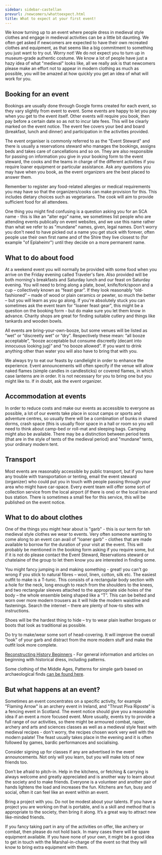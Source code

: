 ```yaml
---
sidebar: sidebar-castellan
prevurl: /newcomers/whattoexpect.html
title: What to expect at your first event!
---
```


We know turning up to an event where people dress in medieval style clothes and engage in medieval activities can be a little bit daunting.   We often get asked if newcomers are expected to have their own recreated clothes and equipment, as that seems like a big commitment to something you just want to try out.  Worry not! We do not expect you to turn up in museum-grade authentic costume. We know a lot of people have just a hazy idea of what "medieval" looks like, all we really ask is that newcomers please make an effort not to appear in modern clothing as much as possible, you will be amazed at how quickly you get an idea of what will work for you.  

## Booking for an event

Bookings are usually done through Google forms created for each event, so they vary slightly from event to event.  Some events are happy to let you pay when you get to the event itself.  Other events will require you book, then pay before a certain date so as not to incur late fees. This will be clearly marked on the event notice.  The event fee covers your bed and board (breakfast, lunch and dinner) and participation in the activities provided.

The event organiser is commonly referred to as the "Event Steward" and there is usually a reservations steward who manages the bookings, assigns beds and takes care of cancellations and so on.  They are also responsible for passing on information you give in your booking form to the event steward, the cooks and the teams in charge of the different activities if you require loaner equipment or particular assistance.  Ask any questions you may have when you book, as the event organizers are the best placed to answer them.

Remember to register any food-related allergies or medical requirements you may have so that the organizers/cooks can make provision for this. This includes dietary choices such as vegetarians. The cook will aim to provide sufficient food for all attendees.

One thing you might find confusing is a question asking you for an SCA name - this is like an “alter ego” name, we sometimes list people who are attending events publically on event websites, and we use this name rather than what we refer to as "mundane" names, given, legal names.  Don't worry you don't need to have picked out a name you get stuck with forever, often people use their own first name and of the Shire they live closest to (for example "of Eplaheimr") until they decide on a more permanent name. 

## What to do about food

At a weekend event you will normally be provided with some food when you arrive on the Friday evening called Traveler's fare.  Also provided will be both morning's breakfasts and Saturday lunch and our feast on Saturday evening.  You will need to bring along a plate, bowl, knife/fork/spoon and a cup – collectively known as “feast gear”. If they look reasonably “old-fashioned” – made of wood or plain ceramics or pewter, so much the better – but you will learn as you go along.  If you're absolutely stuck you can sometimes ask the event team for "loaner feast gear", this might be a question on the booking form - but do make sure you let them know in advance.  Charity shops are great for finding suitable cutlery and things like tankards and wooden bowls.

All events are bring-your-own-booze, but some venues will be listed as “wet” or “discreetly wet” or “dry”. Respectively these mean: “all booze acceptable”, “booze acceptable but consume discreetly (decant into innocuous looking jug)” and “no booze allowed”. If you want to drink anything other than water you will also have to bring that with you.

We always try to eat our feasts by candlelight in order to enhance the experience. Event announcements will often specify if the venue will allow naked flames (simple candles in candlesticks) or covered flames, in which case lanterns are in order. It is not necessary for you to bring one but you might like to. If in doubt, ask the event organizer.

## Accommodation at events

In order to reduce costs and make our events as accessible to everyone as possible, a lot of our events take place in scout camps or sports and adventure centres, so usually there will be a combination of bunks in shared dorms,  crash space (this is usually floor space in a hall or room so you will need to think about camp-bed or roll-mat and sleeping bags.  Camping might also be available.  There may be a distinction between period tents (that are in the style of tents of the medieval period) and "mundane" tents, your ordinary modern tent.  

## Transport

Most events are reasonably accessible by public transport, but if you have any trouble with transportation or tenting, email the event steward (organizer) who could put you in touch with people passing through your area who might have car-space. 
Every event team will offer some sort of collection service from the local airport (if there is one) or the local train and bus station. There is sometimes a small fee for this service, this will be published on the event notice.  


## What to do about clothes

One of the things you might hear about is "garb" - this is our term for teh medieval style clothes we wear to events.  Very often someone wanting to come along to an event can avail of "loaner garb" - clothes that are made available to borrow for the duration of your visit at the event.  This will probably be mentioned in the booking form asking if you require some, but if it is not do please contact the Event Steward, Reservations steward or chatelaine of the group to let them know you are interested in finding some.  

You might fancy jumping in and making something - great! you can't go wrong if you stick to natural fibres – wool, linen, cotton, silk etc.  The easiest outfit to make is a T-tunic. This consists of a rectangular body section with a hole for the neck, long enough to reach from the shoulders to the knees, and two rectangular sleeves attached to the appropriate side holes of the body – the whole ensemble being shaped like a “T”. This can be belted and worn over more modern trousers as it will hide the modern waistline and fastenings. Search the internet – there are plenty of how-to sites with instructions.

Shoes will be the hardest thing to hide – try to wear plain leather brogues or boots that look as traditional as possible.

Do try to make/wear some sort of head-covering. It will improve the overall “look” of your garb and distract from the more modern stuff and make the outfit look more complete.

[Reconstructing History Beginners](https://reconstructinghistory.com/category/beginners-articles/) - For general information and articles on beginning with historical dress, including patterns. 

Some clothing of the Middle Ages, Patterns for simple garb based on archaeological finds [can be found here](http://www.personal.utulsa.edu/~marc-carlson/cloth/bockhome.html).


## But what happens at an event? 

Sometimes an event concentrates on a specific activity, for example "Flaming Arrow" is an archery event in Ireland, and "Thrust Piva Riposte" is a fencing event in Scotland.  The event notice should give you a reasonable idea if an event a more focused event.  More usually, events try to provide a full range of our activities, so there might be armoured combat, rapier, archery and arts and sciences classes as well as a medieval style feast with medieval recipes - don't worry, the recipes chosen work very well with the modern palate!  The feast usually takes place in the evening and it is often followed by games, bardic performances and socialising.  

Consider signing up for classes if any are advertised in the event announcements. Not only will you learn, but you will make lots of new friends too.

Don’t be afraid to pitch-in. Help in the kitchens, or fetching & carrying is always welcome and greatly appreciated and is another way to learn about the society and to make friends. Everyone is a volunteer and another pair of hands lightens the load and increases the fun.  Kitchens are fun, busy and social, often it can feel like an event within an event. 

Bring a project with you. Do not be modest about your talents. If you have a project you are working on that is portable, and is a skill and method that is appropriate to the society, then bring it along. It’s a great way to attract new like-minded friends.

If you fancy taking part in any of the activities on offer, like archery or combat, then please do not hold back. In many cases there will be spare equipment available. If you have none of your own, it might be a good idea to get in touch with the Marshal-in-charge of the event so that they will know to bring extra equipment with them.